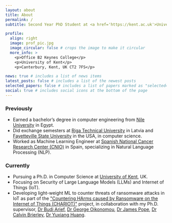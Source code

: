 ```yaml
---
layout: about
title: About
permalink: /
subtitle: Second Year PhD Student at <a href='https://kent.ac.uk'>University of Kent</a>, focusing on privacy and security of IoT with Machine Learning.

profile:
  align: right
  image: prof_pic.jpg
  image_circular: false # crops the image to make it circular
  more_info: >
    <p>Office B2 Keynes College</p>
    <p>University of Kent</p>
    <p>Canterbury, Kent, UK CT2 7FS</p>

news: true # includes a list of news items
latest_posts: false # includes a list of the newest posts
selected_papers: false # includes a list of papers marked as "selected={true}"
social: true # includes social icons at the bottom of the page
---
```


### Previously
* Earned a bachelor’s degree in computer engineering from [Nile University](https://nu.edu.eg) in Egypt. 
* Did exchange semesters at [Riga Technical University](https://rtu.lv) in Latvia and [Fayetteville State University](https://www.uncfsu.edu/) in the USA, in computer science. 
* Worked as Machine Learning Engineer at [Spanish National Cancer Research Center (CNIO)](https://cnio.es/en) in Spain, specializing in Natural Language Processing (NLP).

### Currently 
* Pursuing a Ph.D. in Computer Science at [University of Kent](https://kent.ac.uk), UK. 
* Focusing on Security of Large Language Models (LLMs) and Internet of Things (IoT).
* Developing light-weight ML to counter threats of ransomware attacks in IoT as part of the ["Countering HArms caused by Ransomware on the Internet of Things (CHARIOT)"](https://gow.epsrc.ukri.org/NGBOViewGrant.aspx?GrantRef=EP/X036707/1) project, in collaboration with my Ph.D. supervisor, [Dr Budi Arief](https://www.kent.ac.uk/computing/people/3056/arief-budi), [Dr George Oikonomou](https://www.bristol.ac.uk/people/person/George-Oikonomou-0fda9c54-8e62-4aa7-8ce3-7713345bd3bc/), [Dr James Pope](https://www.bristol.ac.uk/people/person/James-Pope-51230534-52e6-4a47-8ef8-3636de46f381/), [Dr Calvin Brierley](https://research.kent.ac.uk/cyber/person/calvin-brierley/), [Dr Yuxiang Huang](https://research-information.bris.ac.uk/en/persons/yuxiang-huang).